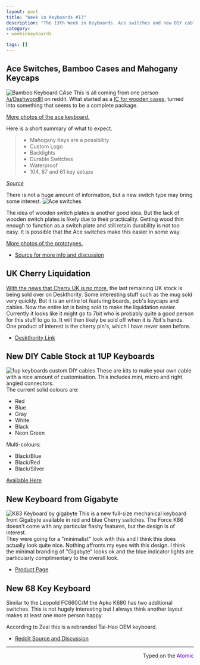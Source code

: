 ```yaml
---
layout: post
title: "Week in Keyboards #13"
description: "The 13th Week in Keyboards. Ace switches and new DIY cable colours."
category: 
- weekinkeyboards

tags: []
---
```


## Ace Switches, Bamboo Cases and Mahogany Keycaps
![Bamboo Keyboard CAse](http://i.imgur.com/pOwIMz9.jpg)
This is all coming from one person [/u/Dashwoodlll](https://www.reddit.com/user/DashwoodIII) on reddit. What started as a [IC for wooden cases](https://redd.it/3k6p0o), turned into something that seems to be a complete package. 

[More photos of the ace keyboard.](http://imgur.com/gallery/S4eou)

Here is a short summary of what to expect.

> * Mahogany Keys are a possibility
> * Custom Logo
> * Backlights
> * Durable Switches
> * Waterproof
> * 104, 87 and 61 key setups

*[Source](https://www.reddit.com/r/pcmasterrace/comments/3kal8m/wooden_mechanical_keyboard_update/cuw05gs)*

There is not a huge amount of information, but a new switch type may bring some interest.
![Ace switches](http://i.imgur.com/VvkKaWV.jpg)

The idea of wooden switch plates is another good idea. But the lack of wooden switch plates is likely due to their practicality. Getting wood thin enough to function as a switch plate and still retain durability is not too easy. It is possible that the Ace switches make this easier in some way.

[More photos of the prototypes.](https://imgur.com/gallery/eUY9Z/new)

* [Source for more info and discussion](https://redd.it/3kvjfe)

## UK Cherry Liquidation
[With the news that Cherry UK is no more](http://www.keyboardco.com/blog/index.php/2015/09/cherry-uk/), the last remaining UK stock is being sold over on Deskthority. Some interesting stuff such as the mug sold very quickly. But it is an entire lot featuring boards, pcb's keycaps and cables. Now the entire lot is being sold to make the liquidation easier. Currently it looks like it might go to 7bit who is probably quite a good person for this stuff to go to. It will then likely be sold off when it is 7bit's hands. One product of interest is the cherry pin's, which I have never seen before.

* [Deskthority Link](http://deskthority.net/vendors-f52/cherry-t11434.html)

## New DIY Cable Stock at 1UP Keyboards
![1up keyboards custom DIY cables](https://i.imgur.com/3lHrhJS.jpg)
These are kits to make your own cable with a nice amount of customisation. This includes mini, micro and right angled connectors.  
The current solid colours are:

* Red 
* Blue 
* Gray 
* White 
* Black 
* Neon Green
 
Multi-colours:

* Black/Blue 
* Black/Red 
* Black/Silver

[Available Here](http://1upkeyboards.com/product_info.php?cPath=23_27&products_id=97)

## New Keyboard from Gigabyte
![K83 Keyboard by gigabyte](http://i.imgur.com/AAc4GDr.png?1)
This is a new full-size mechanical keyboard from Gigabyte available in red and blue Cherry switches. The Force K86 doesn't come with any particular flashy features, but the design is of interest.   
They were going for a "minimalist" look with this and I think this does actually look quite nice. Nothing affronts my eyes with this design. I think the minimal branding of "Gigabyte" looks ok and the blue indicator lights are particularly complimentary to the overall look.
 
* [Product Page](http://www.gigabyte.com/products/product-page.aspx?pid=5437#kf)

## New 68 Key Keyboard
Similar to the Leopold FC660C/M the Apko K680 has two additional switches. This is not hugely interesting but I always think another layout makes at least one more person happy.
 
According to Zeal this is a rebranded Tai-Hao OEM keyboard.

* [Reddit Source and Discussion](https://redd.it/3kmqbp)

---------------------------------
 <p style="text-align: right" title="Ortholinear">Typed on the <font color="#6600CC">Atomic</font></p>

